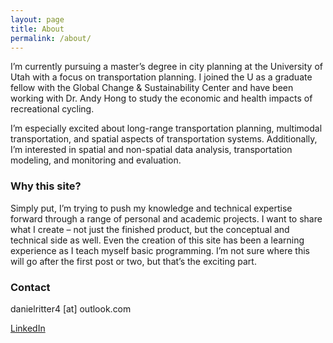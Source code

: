 ```yaml
---
layout: page
title: About
permalink: /about/
---
```


I’m currently pursuing a master’s degree in city planning at the University of Utah with a focus on transportation planning. I joined the U as a graduate fellow with the Global Change & Sustainability Center and have been working with Dr. Andy Hong to study the economic and health impacts of recreational cycling. 

I’m especially excited about long-range transportation planning, multimodal transportation, and spatial aspects of transportation systems. Additionally, I’m interested in spatial and non-spatial data analysis, transportation modeling, and monitoring and evaluation. 

### Why this site?

Simply put, I’m trying to push my knowledge and technical expertise forward through a range of personal and academic projects. I want to share what I create – not just the finished product, but the conceptual and technical side as well. Even the creation of this site has been a learning experience as I teach myself basic programming. I’m not sure where this will go after the first post or two, but that’s the exciting part. 

### Contact

danielritter4 [at] outlook.com

[LinkedIn](https://www.linkedin.com/in/danielpritter/)